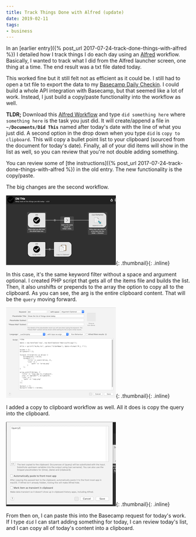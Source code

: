 ```yaml
---
title: Track Things Done with Alfred (update)
date: 2019-02-11
tags:
- business
---
```

In an [earlier entry]({% post_url 2017-07-24-track-done-things-with-alfred %}) I detailed how I track things I do each day using an [Alfred](https://www.alfredapp.com/) workflow.  Basically, I wanted to track what I did from the Alfred launcher screen, one thing at a time.  The end result was a txt file dated today.  

<!--more-->

This worked fine but it still felt not as efficient as it could be.  I still had to open a txt file to export the data to my [Basecamp Daily Checkin](https://basecamp.com/features/checkins).  I could build a whole API integration with Basecamp, but that seemed like a lot of work.  Instead, I just build a copy/paste functionality into the workflow as well.

**TLDR;** Download this [Alfred Workflow](/uploads/2019/did-this.alfredworkflow) and type `did something here` where `something here` is the task you just did. It will create/append a file in **`~/Documents/Did This`** named after today's date with the line of what you just did.  A second option in the drop down when you type `did` is `copy to clipboard`.  This will copy a bullet point list to your clipboard (sourced from the document for today's date).  Finally, all of your did items will show in the list as well, so you can review that you're not double adding something.

You can review some of [the instructions]({% post_url 2017-07-24-track-done-things-with-alfred %}) in the old entry.  The new functionality is the copy/paste.

The big changes are the second workflow.

[![Workflow](/uploads/2019/did-this-workflow-screenshot-1-thumb.png)](/uploads/2019/did-this-workflow-screenshot-1.png){: .thumbnail}{: .inline}

In this case, it's the same keyword filter without a space and argument optional.  I created PHP script that gets all of the items file and builds the list.  Then, it also unshifts or prepends to the array the option to copy all to the clipboard.  As you can see, the arg is the entire clipboard content.  That will be the `query` moving forward.

[![Functionality](/uploads/2019/did-this-workflow-screenshot-2-thumb.png)](/uploads/2019/did-this-workflow-screenshot-2.png){: .thumbnail}{: .inline}

I added a copy to clipboard workflow as well.  All it does is copy the query into the clipboard.  

[![Clipboard widget](/uploads/2019/did-this-workflow-screenshot-3-thumb.png)](/uploads/2019/did-this-workflow-screenshot-3.png){: .thumbnail}{: .inline}

From then on, I can paste this into the Basecamp request for today's work.  If I type `did` I can start adding something for today, I can review today's list, and I can copy all of today's content into a clipboard.



